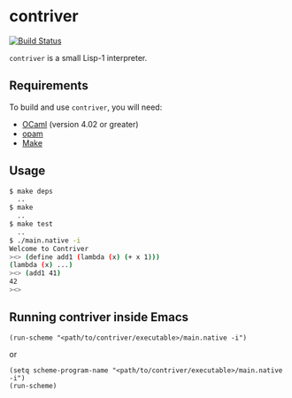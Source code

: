 # contriver

[![Build Status](https://travis-ci.org/henrytill/contriver.svg?branch=master)](https://travis-ci.org/henrytill/contriver)

`contriver` is a small Lisp-1 interpreter.

## Requirements

To build and use `contriver`, you will need:

* [OCaml](https://ocaml.org/) (version 4.02 or greater)
* [opam](https://opam.ocaml.org/)
* [Make](https://www.gnu.org/software/make/)

## Usage

```sh
$ make deps
  ..
$ make
  ..
$ make test
  ..
$ ./main.native -i
Welcome to Contriver
><> (define add1 (lambda (x) (+ x 1)))
(lambda (x) ...)
><> (add1 41)
42
><>
```

## Running contriver inside Emacs

```elisp
(run-scheme "<path/to/contriver/executable>/main.native -i")
```

or

```elisp
(setq scheme-program-name "<path/to/contriver/executable>/main.native -i")
(run-scheme)
```
